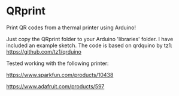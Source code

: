 QRprint
=======

Print QR codes from a thermal printer using Arduino!

Just copy the QRprint folder to your Arduino 'libraries' folder. I have included an example sketch.
The code is based on qrdquino by tz1: https://github.com/tz1/qrduino

Tested working with the following printer:

https://www.sparkfun.com/products/10438

https://www.adafruit.com/products/597
